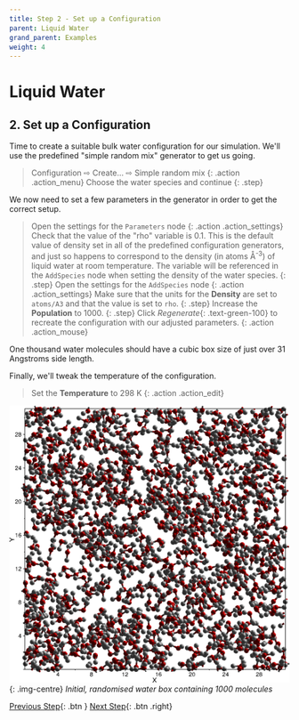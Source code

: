 ```yaml
---
title: Step 2 - Set up a Configuration
parent: Liquid Water
grand_parent: Examples
weight: 4
---
```

# Liquid Water

## 2. Set up a Configuration

Time to create a suitable bulk water configuration for our simulation. We'll use the predefined "simple random mix" generator to get us going.

> Configuration &#8680; Create... &#8680; Simple random mix
{: .action .action_menu}
> Choose the water species and continue
{: .step}

We now need to set a few parameters in the generator in order to get the correct setup.

> Open the settings for the `Parameters` node
{: .action .action_settings}
> Check that the value of the "rho" variable is 0.1. This is the default value of density set in all of the predefined configuration generators, and just so happens to correspond to the density (in atoms &#8491;<sup>-3</sup>) of liquid water at room temperature. The variable will be referenced in the `AddSpecies` node when setting the density of the water species.
{: .step}
> Open the settings for the `AddSpecies` node
{: .action .action_settings}
> Make sure that the units for the **Density** are set to `atoms/A3` and that the value is set to `rho`.
{: .step}
> Increase the **Population** to 1000.
{: .step}
> Click _Regenerate_{: .text-green-100} to recreate the configuration with our adjusted parameters.
{: .action .action_mouse}

One thousand water molecules should have a cubic box size of just over 31 Angstroms side length.

Finally, we'll tweak the temperature of the configuration.

> Set the **Temperature** to 298 K
{: .action .action_edit}

![](waterbox.png){: .img-centre}
*Initial, randomised water box containing 1000 molecules*

[Previous Step](/docs/examples/water/step1/){: .btn }   [Next Step](/docs/examples/water/step3){: .btn .right}
